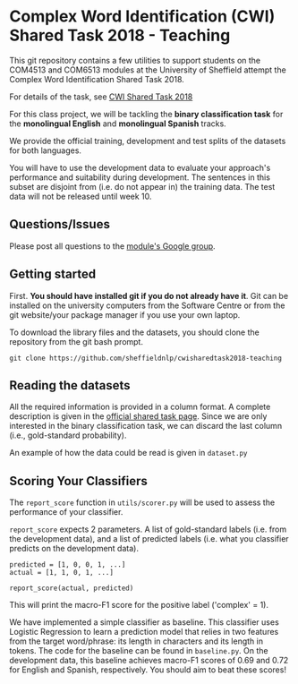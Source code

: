 # Complex Word Identification (CWI) Shared Task 2018 - Teaching

This git repository contains a few utilities to support students on the COM4513 and COM6513 modules at the University of Sheffield attempt the Complex Word Identification Shared Task 2018.

For details of the task, see [CWI Shared Task 2018](https://sites.google.com/view/cwisharedtask2018/)

For this class project, we will be tackling the **binary classification task** for the **monolingual English** and **monolingual Spanish** tracks.

We provide the official training, development and test splits of the datasets for both languages.

You will have to use the development data to evaluate your approach's performance and suitability during development. The sentences in this subset are disjoint from (i.e. do not appear in) the training data. The test data will not be released until week 10.


## Questions/Issues
Please post all questions to the [module's Google group](https://groups.google.com/a/sheffield.ac.uk/forum/#!forum/com4513-6513-2018-group).


## Getting started
First. **You should have installed git if you do not already have it**. Git can be installed on the university computers from the Software Centre or from the git website/your package manager if you use your own laptop. 

To download the library files and the datasets, you should clone the repository from the git bash prompt.

    git clone https://github.com/sheffieldnlp/cwisharedtask2018-teaching


## Reading the datasets

All the required information is provided in a column format. A complete description is given in the [official shared task page](https://sites.google.com/view/cwisharedtask2018/datasets). Since we are only interested in the binary classification task, we can discard the last column (i.e., gold-standard probability). 

An example of how the data could be read is given in ``dataset.py``


## Scoring Your Classifiers

The ``report_score`` function in ``utils/scorer.py`` will be used to assess the performance of your classifier.

``report_score`` expects 2 parameters. A list of gold-standard labels (i.e. from the development data), and a list of predicted labels (i.e. what you classifier predicts on the development data).

    predicted = [1, 0, 0, 1, ...]
    actual = [1, 1, 0, 1, ...]

    report_score(actual, predicted)

This will print the macro-F1 score for the positive label ('complex' = 1).

We have implemented a simple classifier as baseline. This classifier uses Logistic Regression to learn a prediction model that relies in two features from the target word/phrase: its length in characters and its length in tokens. The code for the baseline can be found in ``baseline.py``. On the development data, this baseline achieves macro-F1 scores of 0.69 and 0.72 for English and Spanish, respectively. You should aim to beat these scores!
